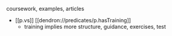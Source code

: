 


coursework, examples, articles

- [[p.vs]] [[dendron://predicates/p.hasTraining]]
  - training implies more structure, guidance, exercises, test

